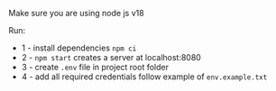 Make sure you are using node js v18

Run:
 - 1 - install dependencies `npm ci`
 - 2 - `npm start` creates a server at localhost:8080
 - 3 - create `.env` file in project root folder
 - 4 - add all required credentials follow example of `env.example.txt`